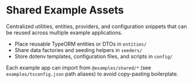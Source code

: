 # Shared Example Assets

Centralized utilities, entities, providers, and configuration snippets that can be reused across multiple example applications.

- Place reusable TypeORM entities or DTOs in `entities/`
- Share data factories and seeding helpers in `seeders/`
- Store dotenv templates, configuration files, and scripts in `config/`

Each example app can import from `@examples/shared/*` (see `examples/tsconfig.json` path aliases) to avoid copy-pasting boilerplate.

